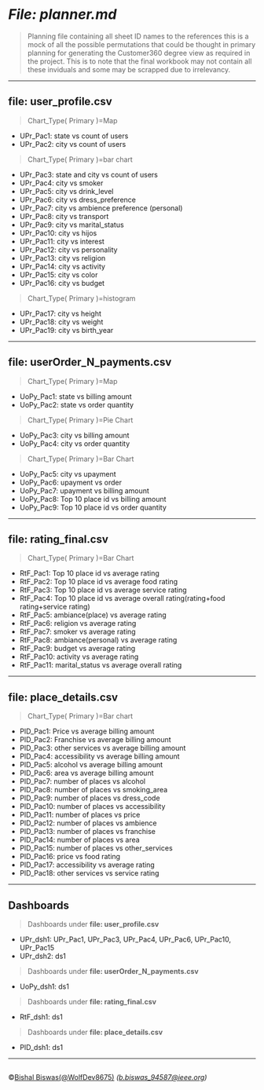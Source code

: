 # **_File: planner.md_**

>Planning file containing all sheet ID names to the references 
> this is a mock of all the possible permutations that could be thought 
> in primary planning for generating the Customer360 degree view as required
> in the project. This is to note that the final workbook may not contain all these
> inviduals and some may be scrapped due to irrelevancy.


---
## **file: user_profile.csv**

>	Chart_Type( Primary )=Map
- UPr_Pac1:   state vs count of users
- UPr_Pac2:   city vs count of users

>	Chart_Type( Primary )=bar chart
- UPr_Pac3:   state and city vs count of users
- UPr_Pac4:   city vs smoker
- UPr_Pac5:   city vs drink_level
- UPr_Pac6:   city vs dress_preference
- UPr_Pac7:   city vs ambience preference (personal)
- UPr_Pac8:   city vs transport
- UPr_Pac9:   city vs marital_status
- UPr_Pac10:   city vs hijos
- UPr_Pac11:   city vs interest
- UPr_Pac12:   city vs personality
- UPr_Pac13:   city vs religion
- UPr_Pac14:   city vs activity
- UPr_Pac15:   city vs color
- UPr_Pac16:   city vs budget
	
>	Chart_Type( Primary )=histogram

- UPr_Pac17:   city vs height
- UPr_Pac18:   city vs weight
- UPr_Pac19:   city vs birth_year

---    
## **file: userOrder_N_payments.csv**

>	Chart_Type( Primary )=Map
- UoPy_Pac1:   state vs billing amount
- UoPy_Pac2:   state vs order quantity
	
>	Chart_Type( Primary )=Pie Chart
- UoPy_Pac3:   city vs billing amount
- UoPy_Pac4:   city vs order quantity
	
>	Chart_Type( Primary )=Bar Chart
- UoPy_Pac5:   city vs upayment
- UoPy_Pac6:   upayment vs order
- UoPy_Pac7:   upayment vs billing amount
- UoPy_Pac8:   Top 10 place id vs billing amount 
- UoPy_Pac9:   Top 10 place id vs order quantity

---
## **file: rating_final.csv**

>	Chart_Type( Primary )=Bar Chart
- RtF_Pac1:   Top 10 place id vs average rating
- RtF_Pac2:   Top 10 place id vs average food rating
- RtF_Pac3:   Top 10 place id vs average service rating
- RtF_Pac4:   Top 10 place id vs average overall rating(rating+food rating+service rating)
- RtF_Pac5:   ambiance(place) vs average rating
- RtF_Pac6:   religion vs average rating
- RtF_Pac7:   smoker vs average rating
- RtF_Pac8:   ambiance(personal) vs average rating
- RtF_Pac9:   budget vs average rating
- RtF_Pac10:   activity vs average rating
- RtF_Pac11:   marital_status vs average overall rating

---	
## **file: place_details.csv**

>	Chart_Type( Primary )=Bar chart
- PlD_Pac1:   Price vs average billing amount
- PlD_Pac2:   Franchise vs average billing amount
- PlD_Pac3:   other services vs average billing amount
- PlD_Pac4:   accessibility vs average billing amount
- PlD_Pac5:   alcohol vs average billing amount
- PlD_Pac6:   area vs average billing amount
- PlD_Pac7:   number of places vs alcohol 
- PlD_Pac8:   number of places vs smoking_area	
- PlD_Pac9:   number of places vs dress_code	
- PlD_Pac10:   number of places vs accessibility	
- PlD_Pac11:   number of places vs price	
- PlD_Pac12:   number of places vs ambience	
- PlD_Pac13:   number of places vs franchise	
- PlD_Pac14:   number of places vs area	
- PlD_Pac15:   number of places vs other_services
- PlD_Pac16:   price vs food rating
- PlD_Pac17:   accessibility vs average rating
- PlD_Pac18:   other services vs service rating

---
## **Dashboards**

>	 Dashboards under **file: user_profile.csv**
- UPr_dsh1:	UPr_Pac1, UPr_Pac3, UPr_Pac4, UPr_Pac6, UPr_Pac10, UPr_Pac15
- UPr_dsh2:	ds1

>	Dashboards under **file: userOrder_N_payments.csv**
- UoPy_dsh1: ds1
>	Dashboards under **file: rating_final.csv**
- RtF_dsh1:	ds1
>	Dashboards under **file: place_details.csv**
- PlD_dsh1:	ds1
--- 
## 
&copy;[Bishal Biswas(@WolfDev8675)](https://github.com/WolfDev8675)
_(b.biswas_94587@ieee.org)_
